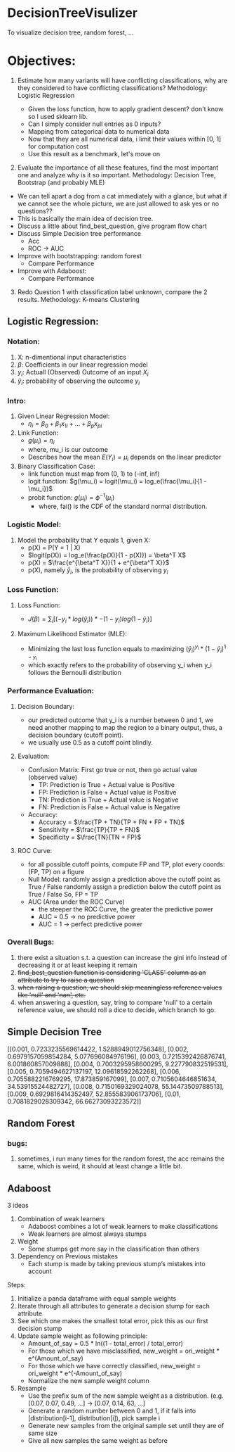 # DecisionTreeVisulizer
 To visualize decision tree, random forest, ...

# Objectives:
1.	Estimate how many variants will have conflicting classifications, why are they considered to have conflicting classifications?
	Methodology: Logistic Regression
	* Given the loss function, how to apply gradient descent? don't know so I used sklearn lib.
	* Can I simply consider null entries as 0 inputs?
	* Mapping from categorical data to numerical data
	* Now that they are all numerical data, i limit their values within [0, 1] for computation cost
	* Use this result as a benchmark, let's move on
	
2.	Evaluate the importance of all these features, find the most important one and analyze why is it so important.
  Methodology: Decision Tree, Bootstrap (and probably MLE)
  
  * We can tell apart a dog from a cat immediately with a glance, but what if we cannot see the whole picture, we are just allowed to ask yes or no questions??
  * This is basically the main idea of decision tree.
  * Discuss a little about find_best_question, give program flow chart
  * Discuss Simple Decision tree performance
    * Acc
    * ROC -> AUC
  * Improve with bootstrapping: random forest
    * Compare Performance
  * Improve with Adaboost:
    * Compare Performance
  
3. Redo Question 1 with classification label unknown, compare the 2 results.
  Methodology: K-means Clustering

## Logistic Regression:
### Notation:
1. X: n-dimentional input characteristics
2. $\beta$: Coefficients in our linear regression model
3. $y_i$: Actuall (Observed)  Outcome of an input $X_i$
4. $\hat y_i$: probability of observing the outcome $y_i$

### Intro:
1. Given Linear Regression Model: 
	* $\eta_i = \beta_0 + \beta_1 x_{1i} + ... + \beta_p x_{pi}$
2. Link Function: 
	* $g(\mu_i) = \eta_i$
	* where, mu_i is our outcome
	* Describes how the mean $E(Y_i) = \mu_i$ depends on the linear predictor
3. Binary Classification Case:
	* link function must map from (0, 1) to (-inf, inf)
	* logit function: $g(\mu_i) = logit(\mu_i) = log_e(\frac{\mu_i}{1 - \mu_i})$
	* probit function: $g(\mu_i) = \phi^{-1}(\mu_i)$
		* where, fai() is the CDF of the standard normal distribution.

### Logistic Model:
1. Model the probability that Y equals 1, given X:
	* p(X) = P(Y = 1 | X)
	* $logit(p(X)) = log_e(\frac{p(X)}{1 - p(X)}) = \beta^T X$
	* p(X) = $\frac{e^{\beta^T X}}{1 + e^{\beta^T X}}$
	* p(X), namely $\hat y_i$, is the probability of observing $y_i$

### Loss Function:
1. Loss Function:
	* $J(\beta) = \sum_i[(-y_i * log(\hat y_i)) * -(1 - y_i)log(1 - \hat y_i)]$

2. Maximum Likelihood Estimator (MLE):
	* Minimizing the last loss function equals to maximizing $(\hat y_i)^{y_i} * (1 - \hat y_i)^{1 - y_i}$
	* which exactly refers to the probability of observing y_i when y_i follows the Bernoulli distribution

### Performance Evaluation:
1. Decision Boundary:
	* our predicted outcome \hat y_i is a number between 0 and 1, we need another mapping to map the region to a binary output, thus, a decision boundary (cutoff point).
	* we usually use 0.5 as a cutoff point blindly.

2. Evaluation:
	* Confusion Matrix:
		First go true or not, then go actual value (observed value)
		* TP: Prediction is True + Actual value is Positive
		* FP: Prediction is False + Actual value is Positive
		* TN: Prediction is True + Actual value is Negative
		* FN: Prediction is False + Actual value is Negative
	* Accuracy:
		* Accuracy = $\frac{TP + TN}{TP + FN + FP + TN}$
		* Sensitivity = $\frac{TP}{TP + FN}$
		* Specificity = $\frac{TN}{TN + FP}$

3. ROC Curve:
	* for all possible cutoff points, compute FP and TP, plot every coords: (FP, TP) on a figure
	* Null Model:
		randomly assign a prediction above the cutoff point as True / False
		randomly assign a prediction below the cutoff point as True / False
		So, FP = TP
	* AUC (Area under the ROC Curve)
		* the steeper the ROC Curve, the greater the predictive power
		* AUC = 0.5 -> no predictive power
		* AUC = 1 -> perfect predictive power

### Overall Bugs:
1. there exist a situation s.t. a question can increase the gini info instead of decreasing it or at least keeping it remain
2. ~~find_best_question function is considering 'CLASS' column as an attribute to try to raise a question~~
3. ~~when raising a question, we should skip meaningless reference values like 'null' and 'nan', etc.~~
4. when answering a question, say, tring to compare 'null' to a certain reference value, we should roll a dice to decide, which branch to go.


## Simple Decision Tree
[[0.001, 0.7233235569614422, 1.5288949012756348], 
[0.002, 0.6979157059854284, 5.077696084976196], 
[0.003, 0.7215392426876741, 6.001860857009888], 
[0.004, 0.7003295958600295, 9.227790832519531], 
[0.005, 0.7059494627137197, 12.09618592262268], 
[0.006, 0.7055882216769295, 17.873859167099], 
[0.007, 0.7105604646851634, 34.53915524482727], 
[0.008, 0.7150169329024078, 55.14473509788513], 
[0.009, 0.6929816414352497, 52.855583906173706], 
[0.01, 0.7081829028309342, 66.66273093223572]]

## Random Forest

### bugs:
1. sometimes, i run many times for the random forest, the acc remains the same, which is weird, it should at least change a little bit.

## Adaboost
3 ideas
1. Combination of weak learners
    * Adaboost combines a lot of weak learners to make classifications
    * Weak learners are almost always stumps
2. Weight
    * Some stumps get more say in the classification than others
3. Dependency on Previous mistakes
    * Each stump is made by taking previous stump’s mistakes into account

Steps:
1. Initialize a panda dataframe with equal sample weights
2. Iterate through all attributes to generate a decision stump for each attribute
3. See which one makes the smallest total error, pick this as our first decision stump
4. Update sample weight as following principle:
    * Amount_of_say = 0.5 * ln((1 - total_error) / total_error)
    * For those which we have misclassified, new_weight = ori_weight * e^(Amount_of_say)
    * For those which we have correctly classified, new_weight = ori_weight * e^(-Amount_of_say)
    * Normalize the new sample weight column
5. Resample
    * Use the prefix sum of the new sample weight as a distribution. (e.g. [0.07, 0.07, 0.49, ...] -> [0.07, 0.14, 63, ...]
    * Generate a random number between 0 and 1, if it falls into [distribution[i-1], distribution[i]), pick sample i
    * Generate new samples from the original sample set until they are of same size
    * Give all new samples the same weight as before
